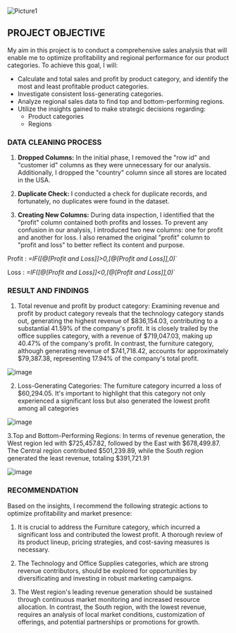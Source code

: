 
![Picture1](https://github.com/Motade/Superstore_Sales_Analysis/assets/114887240/ac5aa374-7884-4023-8b27-39c94f89ee43)

## PROJECT OBJECTIVE
My aim in this project is to conduct a comprehensive sales analysis that will enable me to optimize profitability and regional performance for our product categories. To achieve this goal, I will:
- Calculate and total sales and profit by product category, and identify the most and least profitable product categories.
- Investigate consistent loss-generating categories.
- Analyze regional sales data to find top and bottom-performing regions.
- Utilize the insights gained to make strategic decisions regarding:
  - Product categories
  - Regions
  
### DATA CLEANING PROCESS
1. **Dropped Columns:** In the initial phase, I removed the "row id" and "customer id" columns as they were unnecessary for our analysis. Additionally, I dropped the "country" column since all stores are located in the USA.

2. **Duplicate Check:** I conducted a check for duplicate records, and fortunately, no duplicates were found in the dataset.

3. **Creating New Columns:** During data inspection, I identified that the "profit" column contained both profits and losses. To prevent any confusion in our analysis, I introduced two new columns: one for profit and another for loss. I also renamed the original "profit" column to "profit and loss" to better reflect its content and purpose.

Profit : *=IF([@[Profit and Loss]]>0,[@[Profit and Loss]],0)*`

Loss : *=IF([@[Profit and Loss]]<0,[@[Profit and Loss]],0)*`

### RESULT AND FINDINGS
1. Total revenue and profit by product category: Examining revenue and profit by product category reveals that the technology category stands out, generating the highest revenue of $836,154.03, contributing to a substantial 41.59% of the company's profit. It is closely trailed by the office supplies category, with a revenue of $719,047.03, making up 40.47% of the company's profit. In contrast, the furniture category, although generating revenue of $741,718.42, accounts for approximately $79,387.38, representing 17.94% of the company's total profit.

 ![image](https://github.com/Motade/Superstore_Sales_Analysis/assets/114887240/09187ab9-15dc-47d5-8a09-bdda60d364e9)

 2. Loss-Generating Categories: The furniture category incurred a loss of $60,294.05. It's important to highlight that this category not only experienced a significant loss but also generated the lowest profit among all categories

![image](https://github.com/Motade/Superstore_Sales_Analysis/assets/114887240/400c4ed2-90aa-4779-97ec-d4bfbcc17190)

3.Top and Bottom-Performing Regions: In terms of revenue generation, the West region led with $725,457.82, followed by the East with $678,499.87. The Central region contributed $501,239.89, while the South region generated the least revenue, totaling $391,721.91

![image](https://github.com/Motade/Superstore_Sales_Analysis/assets/114887240/4a455da0-fcf4-41f4-86a1-16bdff8bbacd)

### RECOMMENDATION
Based on the insights, I recommend the following strategic actions to optimize profitability and market presence:

1. It is crucial to address the Furniture category, which incurred a significant loss and contributed the lowest profit. A thorough review of its product lineup, pricing strategies, and cost-saving measures is necessary.

2. The Technology and Office Supplies categories, which are strong revenue contributors, should  be explored for opportunities by diversificating and investing in robust marketing campaigns.

3. The West region's leading revenue generation should be sustained through continuous market monitoring and increased resource allocation. In contrast, the South region, with the lowest revenue, requires an analysis of local market conditions, customization of offerings, and potential partnerships or promotions for growth.


